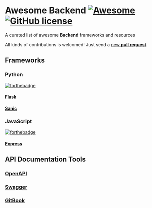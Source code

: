 # Awesome Backend [![Awesome](https://cdn.rawgit.com/sindresorhus/awesome/d7305f38d29fed78fa85652e3a63e154dd8e8829/media/badge.svg)](https://github.com/sindresorhus/awesome) [![GitHub license](https://img.shields.io/github/license/Naereen/StrapDown.js.svg)](./LICENSE)

A curated list of awesome **Backend** frameworks and resources

All kinds of contributions is welcomed! Just send a [new **pull request**](https://github.com/junhoyeo/awesome-backend/pull/new/master).

## Frameworks

### Python
[![forthebadge](https://forthebadge.com/images/badges/made-with-python.svg)](https://forthebadge.com)

#### [Flask](https://github.com/pallets/flask)

#### [Sanic](https://github.com/huge-success/sanic)

### JavaScript
[![forthebadge](https://forthebadge.com/images/badges/made-with-javascript.svg)](https://forthebadge.com)

#### [Express](https://github.com/expressjs/express)

## API Documentation Tools

### [OpenAPI](https://github.com/OAI/OpenAPI-Specification)

### [Swagger](https://swagger.io/)

### [GitBook](https://legacy.gitbook.com/)
